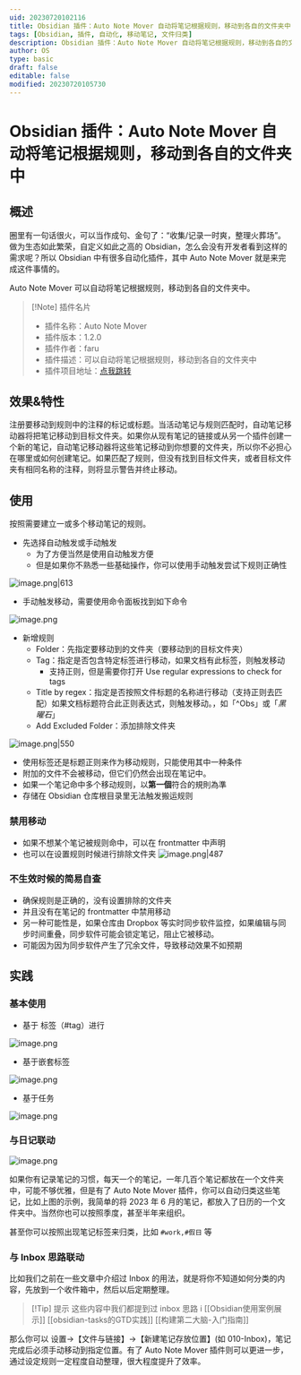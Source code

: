 ```yaml
---
uid: 20230720102116
title: Obsidian 插件：Auto Note Mover 自动将笔记根据规则，移动到各自的文件夹中
tags: [Obsidian, 插件, 自动化, 移动笔记, 文件归类]
description: Obsidian 插件：Auto Note Mover 自动将笔记根据规则，移动到各自的文件夹中
author: OS
type: basic
draft: false
editable: false
modified: 20230720105730
---
```


# Obsidian 插件：Auto Note Mover 自动将笔记根据规则，移动到各自的文件夹中

## 概述

圈里有一句话很火，可以当作成句、金句了：“收集/记录一时爽，整理火葬场”。做为生态如此繁荣，自定义如此之高的 Obsidian，怎么会没有开发者看到这样的需求呢？所以 Obsidian 中有很多自动化插件，其中 Auto Note Mover 就是来完成这件事情的。

Auto Note Mover 可以自动将笔记根据规则，移动到各自的文件夹中。

> [!Note] 插件名片
> - 插件名称：Auto Note Mover
> - 插件版本：1.2.0
> - 插件作者：faru
> - 插件描述：可以自动将笔记根据规则，移动到各自的文件夹中
> - 插件项目地址：[点我跳转](https://github.com/farux/obsidian-auto-note-mover)

## 效果&特性

注册要移动到规则中的注释的标记或标题。当活动笔记与规则匹配时，自动笔记移动器将把笔记移动到目标文件夹。如果你从现有笔记的链接或从另一个插件创建一个新的笔记，自动笔记移动器将这些笔记移动到你想要的文件夹，所以你不必担心在哪里或如何创建笔记。如果匹配了规则，但没有找到目标文件夹，或者目标文件夹有相同名称的注释，则将显示警告并终止移动。

## 使用

按照需要建立一或多个移动笔记的规则。

- 先选择自动触发或手动触发
	- 为了方便当然是使用自动触发方便
	- 但是如果你不熟悉一些基础操作，你可以使用手动触发尝试下规则正确性

![image.png|613](https://cdn.pkmer.cn/images/20230720104559.png!pkmer)

- 手动触发移动，需要使用命令面板找到如下命令

![image.png](https://cdn.pkmer.cn/images/20230720105324.png!pkmer)

- 新增规则
	- Folder：先指定要移动到的文件夹（要移动到的目标文件夹）
	- Tag：指定是否包含特定标签进行移动，如果文档有此标签，则触发移动
		- 支持正则，但是需要你打开 Use regular expressions to check for tags
	- Title by regex：指定是否按照文件标题的名称进行移动（支持正则去匹配）如果文档标题符合此正则表达式，则触发移动。，如「^Obs」或「*黑曜石*」
	- Add Excluded Folder：添加排除文件夹

![image.png|550](https://cdn.pkmer.cn/images/20230720104632.png!pkmer)

- 使用标签还是标题正则来作为移动规则，只能使用其中一种条件
- 附加的文件不会被移动，但它们仍然会出现在笔记中。
- 如果一个笔记命中多个移动规则，以**第一個**符合的規則為準
- 存储在 Obsidian 仓库根目录里无法触发搬运规则

### 禁用移动

- 如果不想某个笔记被规则命中，可以在 frontmatter 中声明
- 也可以在设置规则时候进行排除文件夹
![image.png|487](https://cdn.pkmer.cn/images/20230720105412.png!pkmer)

### 不生效时候的简易自查

- 确保规则是正确的，没有设置排除的文件夹
- 并且没有在笔记的 frontmatter 中禁用移动
- 另一种可能性是，如果仓库由 Dropbox 等实时同步软件监控，如果编辑与同步时间重叠，同步软件可能会锁定笔记，阻止它被移动。
- 可能因为因为同步软件产生了冗余文件，导致移动效果不如预期

## 实践

### 基本使用

- 基于 标签（#tag）进行

![image.png](https://cdn.pkmer.cn/images/20230720105058.png!pkmer)

- 基于嵌套标签

![image.png](https://cdn.pkmer.cn/images/20230720105125.png!pkmer)

- 基于任务

![image.png](https://cdn.pkmer.cn/images/20230720105257.png!pkmer)

### 与日记联动

![image.png](https://cdn.pkmer.cn/images/20230720103746.png!pkmer)

如果你有记录笔记的习惯，每天一个的笔记，一年几百个笔记都放在一个文件夹中，可能不够优雅，但是有了 Auto Note Mover 插件，你可以自动归类这些笔记，比如上图的示例，我简单的将 2023 年 6 月的笔记，都放入了日历的一个文件夹中。当然你也可以按照季度，甚至半年来组织。

甚至你可以按照出现笔记标签来归类，比如 `#work,#假日` 等

### 与 Inbox 思路联动

比如我们之前在一些文章中介绍过 Inbox 的用法，就是将你不知道如何分类的内容，先放到一个收件箱中，然后以后定期整理。

> [!Tip] 提示
> 这些内容中我们都提到过 inbox 思路 i
> [[Obsidian使用案例展示]]
> [[obsidian-tasks的GTD实践]]
>[[构建第二大脑-入门指南]]

那么你可以 设置→【文件与链接】→【新建笔记存放位置】(如 010-Inbox)，笔记完成后必须手动移动到指定位置。有了 Auto Note Mover 插件则可以更进一步，通过设定规则一定程度自动整理，很大程度提升了效率。